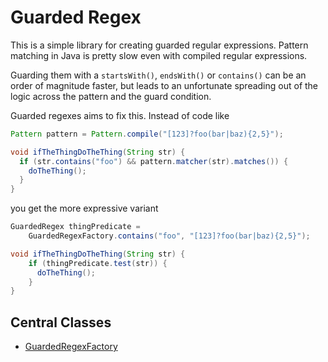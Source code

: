 # Guarded Regex

This is a simple library for creating guarded regular expressions. Pattern matching in Java
is pretty slow even with compiled regular expressions.

Guarding them with a `startsWith()`, `endsWith()` or `contains()` can be an order of magnitude 
faster, but leads to an unfortunate spreading out of the logic across the pattern and the guard 
condition.

Guarded regexes aims to fix this. Instead of code like

```java 
Pattern pattern = Pattern.compile("[123]?foo(bar|baz){2,5}");

void ifTheThingDoTheThing(String str) {
  if (str.contains("foo") && pattern.matcher(str).matches()) {
    doTheThing();
  }
}
```

you get the more expressive variant

```java
GuardedRegex thingPredicate = 
    GuardedRegexFactory.contains("foo", "[123]?foo(bar|baz){2,5}");

void ifTheThingDoTheThing(String str) {
    if (thingPredicate.test(str)) {
      doTheThing();
    }
}
```

## Central Classes

* [GuardedRegexFactory](src/main/java/nu/marginalia/gregex/GuardedRegexFactory.java)